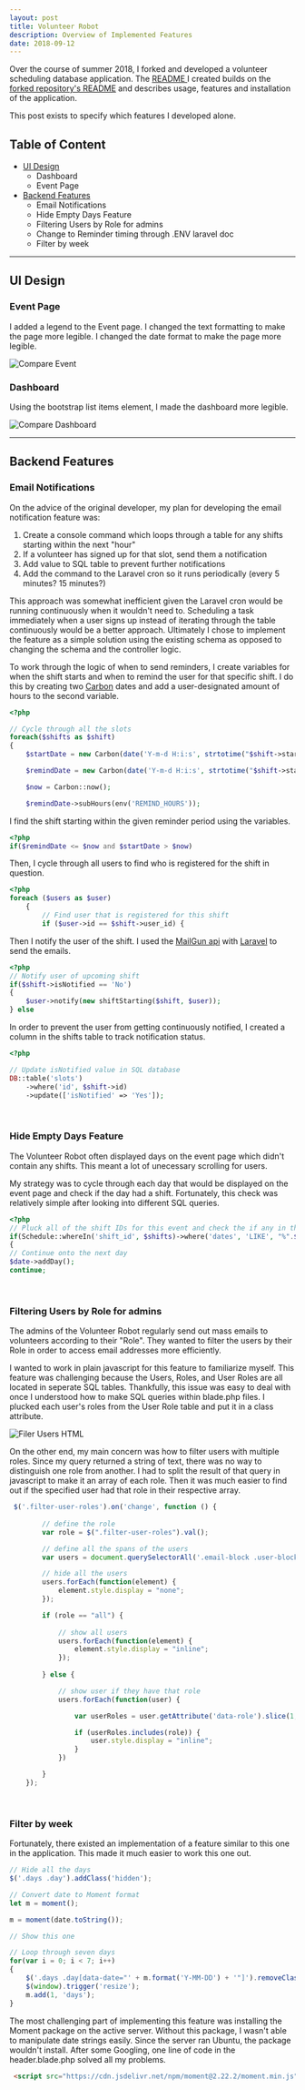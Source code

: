 ```yaml
---
layout: post
title: Volunteer Robot
description: Overview of Implemented Features
date: 2018-09-12
---
```


Over the course of summer 2018, I forked and developed a volunteer scheduling database application. The [README ](https://github.com/iamkahvi/volunteers) I created builds on the [forked repository's README](https://github.com/playasoft/volunteers) and describes usage, features and installation of the application.

This post exists to specify which features I developed alone.

## Table of Content
- [UI Design](#ui-design)
	- Dashboard
	- Event Page
- [Backend Features](#backend-features)
	- Email Notifications
	- Hide Empty Days Feature
	- Filtering Users by Role for admins
	- Change to Reminder timing through .ENV laravel doc
	- Filter by week

<hr>

## UI Design

### Event Page

I added a legend to the Event page. I changed the text formatting to make the page more legible.
I changed the date format to make the page more legible.

![Compare Event](/assets/EventCompare.png)

### Dashboard

Using the bootstrap list items element, I made the dashboard more legible.

![Compare Dashboard](/assets/DashboardCompare.png)

<hr>

## Backend Features

### Email Notifications

On the advice of the original developer, my plan for developing the email notification feature was:

1. Create a console command which loops through a table for any shifts starting within the next "hour"
2. If a volunteer has signed up for that slot, send them a notification
3. Add value to SQL table to prevent further notifications
4. Add the command to the Laravel cron so it runs periodically (every 5 minutes? 15 minutes?)

This approach was somewhat inefficient given the Laravel cron would be running continuously when it wouldn't need to. Scheduling a task immediately when a user signs up instead of iterating through the table continuously would be a better approach. Ultimately I chose to implement the feature as a simple solution using the existing schema as opposed to changing the schema and the controller logic.

To work through the logic of when to send reminders, I create variables for when the shift starts and when to remind the user for that specific
shift. I do this by creating two [Carbon](https://carbon.nesbot.com/docs/) dates and add a user-designated amount of hours to the second variable.

```php
<?php

// Cycle through all the slots
foreach($shifts as $shift)
{
	$startDate = new Carbon(date('Y-m-d H:i:s', strtotime("$shift->start_date $shift->start_time")));

	$remindDate = new Carbon(date('Y-m-d H:i:s', strtotime("$shift->start_date $shift->start_time")));

	$now = Carbon::now();

	$remindDate->subHours(env('REMIND_HOURS'));

```
I find the shift starting within the given reminder period using the variables.

```php
<?php
if($remindDate <= $now and $startDate > $now)
```

Then, I cycle through all users to find who is registered for the shift in question.

```php
<?php
foreach ($users as $user)
	{
		// Find user that is registered for this shift
		if ($user->id == $shift->user_id) {
```
Then I notify the user of the shift. I used the [MailGun api](https://www.mailgun.com/email-api) with [Laravel](https://laravel.com/docs/5.2/mail) to send the emails.

```php
<?php			
// Notify user of upcoming shift
if($shift->isNotified == 'No')
{
	$user->notify(new shiftStarting($shift, $user));
} else
```

In order to prevent the user from getting continuously notified, I created a column in the shifts table to track notification status.

```php
<?php

// Update isNotified value in SQL database
DB::table('slots')
	->where('id', $shift->id)
	->update(['isNotified' => 'Yes']);

```
<br>

### Hide Empty Days Feature

The Volunteer Robot often displayed days on the event page which didn't contain any shifts. This meant a lot of unecessary scrolling for users.

My strategy was to cycle through each day that would be displayed on the event page and check if the day had a shift.
Fortunately, this check was relatively simple after looking into different SQL queries.

```php
<?php
// Pluck all of the shift IDs for this event and check the if any in the schedule start today
if(Schedule::whereIn('shift_id', $shifts)->where('dates', 'LIKE', "%".$date->format('Y-m-d')."%")->get()->isEmpty())
{
// Continue onto the next day
$date->addDay();
continue;
```
<br>

### Filtering Users by Role for admins 

The admins of the Volunteer Robot regularly send out mass emails to volunteers according to their "Role". They wanted to filter the users by their Role in order to access email addresses more efficiently.   

I wanted to work in plain javascript for this feature to familiarize myself. This feature was challenging because the Users, Roles, and User Roles are all located in seperate SQL tables. Thankfully, this issue was easy to deal with once I understood how to make SQL queries within blade.php files. I plucked each user's roles from the User Role table and put it in a class attribute.

![Filer Users HTML](/assets/FilterUsersHTML.png)

On the other end, my main concern was how to filter users with multiple roles. Since my query returned a string of text, there was no way to distinguish one role from another. I had to split the result of that query in javascript to make it an array of each role. Then it was much easier to find out if the specified user had that role in their respective array.  


```javascript
 $('.filter-user-roles').on('change', function () {
       
        // define the role
        var role = $(".filter-user-roles").val();

        // define all the spans of the users
        var users = document.querySelectorAll('.email-block .user-block');

        // hide all the users
        users.forEach(function(element) {
            element.style.display = "none";
        });

        if (role == "all") {
            
            // show all users
            users.forEach(function(element) {
                element.style.display = "inline";
            });
        
        } else {

            // show user if they have that role
            users.forEach(function(user) {

                var userRoles = user.getAttribute('data-role').slice(1,-1).split(",");

                if (userRoles.includes(role)) {
                    user.style.display = "inline";
                }
            })

        }
    });
```

<br>

### Filter by week

Fortunately, there existed an implementation of a feature similar to this one in the application. This made it much easier to work this one out.

```javascript
// Hide all the days
$('.days .day').addClass('hidden');

// Convert date to Moment format
let m = moment();

m = moment(date.toString());

// Show this one

// Loop through seven days
for(var i = 0; i < 7; i++)
{
    $('.days .day[data-date="' + m.format('Y-MM-DD') + '"]').removeClass('hidden');
    $(window).trigger('resize');
    m.add(1, 'days');
}
```
The most challenging part of implementing this feature was installing the Moment package on the active server. Without this package, I wasn't able to manipulate date strings easily.
Since the server ran Ubuntu, the package wouldn't install. After some Googling, one line of code in the header.blade.php solved all my problems.

```html
 <script src="https://cdn.jsdelivr.net/npm/moment@2.22.2/moment.min.js"></script>
```
<br>
